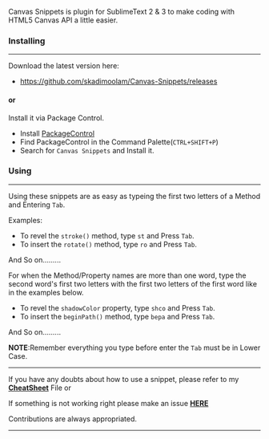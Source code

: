 Canvas Snippets is plugin for SublimeText 2 & 3 to make coding with HTML5 Canvas API a little easier.



### Installing
***
Download the latest version here:
* https://github.com/skadimoolam/Canvas-Snippets/releases

#### or

Install it via Package Control.
* Install [PackageControl](https://packagecontrol.io/installation)
* Find PackageControl in the Command Palette(`CTRL+SHIFT+P`)
* Search for `Canvas Snippets` and Install it.


### Using
***
Using these snippets are as easy as typeing the first two letters of a Method and Entering `Tab`.

Examples: 
* To revel the `stroke()` method, type `st` and Press `Tab`.
* To insert the `rotate()` method, type `ro` and Press `Tab`.

And So on.........

For when the Method/Property names are more than one word, type the second word's first two letters with the first two letters of the first word like in the examples below.

* To revel the `shadowColor` property, type `shco` and Press `Tab`.
* To insert the `beginPath()` method, type `bepa` and Press `Tab`.

And So on.........

**NOTE**:Remember everything you type before enter the `Tab` must be in Lower Case.
***

If you have any doubts about how to use a snippet, please refer to my **[CheatSheet](https://github.com/skadimoolam/Canvas-Snippets/blob/master/CheatSheet.md)** File or

If something is not working right please make an issue **[HERE](https://github.com/skadimoolam/Canvas-Snippets/issues)**

Contributions are always appropriated.

***
